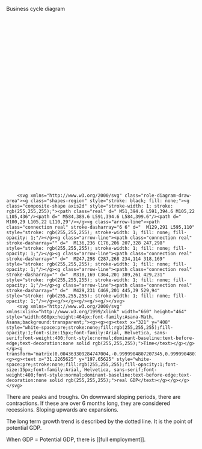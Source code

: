 Business cycle diagram
<svg xmlns="http://www.w3.org/2000/svg" xmlns:xlink="http://www.w3.org/1999/xlink" x="0" y="0" width="662" height="466" style="
        width:662px;
        height:466px;
        background: transparent;
        fill: none;
">
        
        
        <svg xmlns="http://www.w3.org/2000/svg" class="role-diagram-draw-area"><g class="shapes-region" style="stroke: black; fill: none;"><g class="composite-shape axis2d" style="stroke-width: 1; stroke: rgb(255,255,255);"><path class="real" d=" M51,394.6 L591,394.6 M105,22 L105,436"/><path d=" M584,389.6 L591,394.6 L584,399.6"/><path d=" M100,29 L105,22 L110,29"/></g><g class="arrow-line"><path class="connection real" stroke-dasharray="6 6" d="  M129,291 L595,110" style="stroke: rgb(255,255,255); stroke-width: 1; fill: none; fill-opacity: 1;"/></g><g class="arrow-line"><path class="connection real" stroke-dasharray="" d="  M136,236 C176,206 207,328 247,298" style="stroke: rgb(255,255,255); stroke-width: 1; fill: none; fill-opacity: 1;"/></g><g class="arrow-line"><path class="connection real" stroke-dasharray="" d="  M247,298 C287,268 234,114 318,169" style="stroke: rgb(255,255,255); stroke-width: 1; fill: none; fill-opacity: 1;"/></g><g class="arrow-line"><path class="connection real" stroke-dasharray="" d="  M318,169 C364,201 389,261 429,231" style="stroke: rgb(255,255,255); stroke-width: 1; fill: none; fill-opacity: 1;"/></g><g class="arrow-line"><path class="connection real" stroke-dasharray="" d="  M429,231 C469,201 445,39 529,94" style="stroke: rgb(255,255,255); stroke-width: 1; fill: none; fill-opacity: 1;"/></g><g/></g><g/><g/><g/></svg>
        <svg xmlns="http://www.w3.org/2000/svg" xmlns:xlink="http://www.w3.org/1999/xlink" width="660" height="464" style="width:660px;height:464px;font-family:Asana-Math, Asana;background:transparent;"><g><g><g><text x="321" y="408" style="white-space:pre;stroke:none;fill:rgb(255,255,255);fill-opacity:1;font-size:15px;font-family:Arial, Helvetica, sans-serif;font-weight:400;font-style:normal;dominant-baseline:text-before-edge;text-decoration:none solid rgb(255,255,255);">Time</text></g></g></g><g transform="matrix(0.004363309284747004,-0.9999904807207345,0.9999904807207345,0.004363309284747004,-144.35480701192233,267.3264481556276)"><g><g><text x="31.2265625" y="197.65625" style="white-space:pre;stroke:none;fill:rgb(255,255,255);fill-opacity:1;font-size:15px;font-family:Arial, Helvetica, sans-serif;font-weight:400;font-style:normal;dominant-baseline:text-before-edge;text-decoration:none solid rgb(255,255,255);">real GDP</text></g></g></g></svg>
</svg>
There are peaks and troughs. On downward sloping periods, there are contractions. If these are over 6 months long, they are considered recessions. Sloping upwards are expansions.

The long term growth trend is described by the dotted line. It is the point of potential GDP.

When GDP = Potential GDP, there is [[full employment]].
